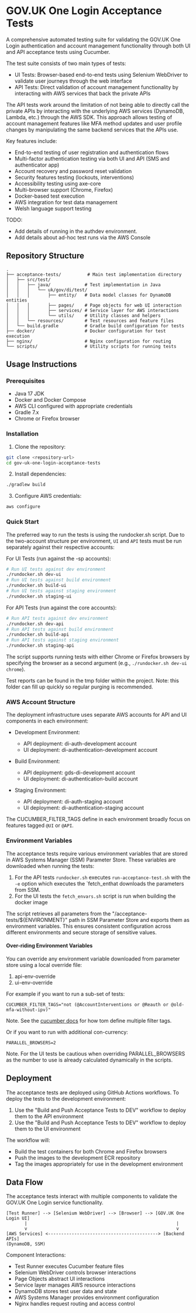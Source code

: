# GOV.UK One Login Acceptance Tests

A comprehensive automated testing suite for validating the GOV.UK One Login authentication and account management functionality through both UI and API acceptance tests using Cucumber.

The test suite consists of two main types of tests:
- UI Tests: Browser-based end-to-end tests using Selenium WebDriver to validate user journeys through the web interface
- API Tests: Direct validation of account management functionality by interacting with AWS services that back the private APIs

The API tests work around the limitation of not being able to directly call the private APIs by interacting with the underlying AWS services (DynamoDB, Lambda, etc.) through the AWS SDK. This approach allows testing of account management features like MFA method updates and user profile changes by manipulating the same backend services that the APIs use.

Key features include:
- End-to-end testing of user registration and authentication flows
- Multi-factor authentication testing via both UI and API (SMS and authenticator app)
- Account recovery and password reset validation
- Security features testing (lockouts, interventions)
- Accessibility testing using axe-core
- Multi-browser support (Chrome, Firefox)
- Docker-based test execution
- AWS integration for test data management
- Welsh language support testing

TODO:
- Add details of running in the authdev environment.
- Add details about ad-hoc test runs via the AWS Console

## Repository Structure
```
.
├── acceptance-tests/          # Main test implementation directory
│   ├── src/test/
│   │   ├── java/             # Test implementation in Java
│   │   │   └── uk/gov/di/test/
│   │   │       ├── entity/   # Data model classes for DynamoDB entities
│   │   │       ├── pages/    # Page objects for web UI interaction
│   │   │       ├── services/ # Service layer for AWS interactions
│   │   │       └── utils/    # Utility classes and helpers
│   │   └── resources/        # Test resources and feature files
│   └── build.gradle          # Gradle build configuration for tests
├── docker/                   # Docker configuration for test execution
├── nginx/                    # Nginx configuration for routing
└── scripts/                  # Utility scripts for running tests
```

## Usage Instructions

### Prerequisites
- Java 17 JDK
- Docker and Docker Compose
- AWS CLI configured with appropriate credentials
- Gradle 7.x
- Chrome or Firefox browser

### Installation

1. Clone the repository:
```bash
git clone <repository-url>
cd gov-uk-one-login-acceptance-tests
```

2. Install dependencies:
```bash
./gradlew build
```

3. Configure AWS credentials:
```bash
aws configure
```

### Quick Start

The preferred way to run the tests is using the rundocker.sh script. Due to the two-account structure per environment, `UI` and `API` tests must be run separately against their respective accounts:

For UI Tests (run against the -sp accounts):
```bash
# Run UI tests against dev environment
./rundocker.sh dev-ui
# Run UI tests against build environment
./rundocker.sh build-ui
# Run UI tests against staging environment
./rundocker.sh staging-ui
```

For API Tests (run against the core accounts):
```bash
# Run API tests against dev environment
./rundocker.sh dev-api
# Run API tests against build environment
./rundocker.sh build-api
# Run API tests against staging environment
./rundocker.sh staging-api
```

The script supports running tests with either Chrome or Firefox browsers by specifying the browser as a second argument (e.g., `./rundocker.sh dev-ui chrome`).

Test reports can be found in the tmp folder within the project.  Note: this folder can fill up quickly so regular purging is recommended.

### AWS Account Structure

The deployment infrastructure uses separate AWS accounts for API and UI components in each environment:

- Development Environment:
    - API deployment: di-auth-development account
    - UI deployment: di-authentication-development account

- Build Environment:
    - API deployment: gds-di-development account
    - UI deployment: di-authentication-build account

- Staging Environment:
    - API deployment: di-auth-staging account
    - UI deployment: di-authentication-staging account

The CUCUMBER_FILTER_TAGS define in each environment broadly focus on features tagged `@UI` or `@API`.

### Environment Variables

The acceptance tests require various environment variables that are stored in AWS Systems Manager (SSM) Parameter Store.
These variables are downloaded when running the tests:

1. For the API tests `rundocker.sh` executes `run-acceptance-test.sh` with the `-e` option which executes the `fetch_enthat downloads the parameters from SSM.
2. For the UI tests the `fetch_envars.sh` script is run when building the docker image

The script retrieves all parameters from the "/acceptance-tests/${ENVIRONMENT}" path in SSM Parameter Store and exports them as environment variables. This ensures consistent configuration across different environments and secure storage of sensitive values.

#### Over-riding Environment Variables

You can override any environment variable downloaded from parameter store using a local override file:

1. api-env-override
2. ui-env-override

For example if you want to run a sub-set of tests:

```shell
CUCUMBER_FILTER_TAGS="not (@AccountInterventions or @Reauth or @old-mfa-without-ipv)"
```

Note.  See the [cucumber docs](https://cucumber.io/docs/cucumber/api/#tags) for how tom define multiple filter tags.

Or if you want to run with additional con-currency:

```shell
PARALLEL_BROWSERS=2
```

Note.  For the UI tests be cautious when overriding PARALLEL_BROWSERS as the number to use is already calculated dynamically in the scripts.

## Deployment

The acceptance tests are deployed using GitHub Actions workflows. To deploy the tests to the development environment:

1. Use the "Build and Push Acceptance Tests to DEV" workflow to deploy them to the API environment
2. Use the "Build and Push Acceptance Tests to DEV" workflow to deploy them to the UI environment

The workflow will:
- Build the test containers for both Chrome and Firefox browsers
- Push the images to the development ECR repository
- Tag the images appropriately for use in the development environment

## Data Flow
The acceptance tests interact with multiple components to validate the GOV.UK One Login service functionality.

```ascii
[Test Runner] --> [Selenium WebDriver] --> [Browser] --> [GOV.UK One Login UI]
       |                                                         |
       v                                                         v
[AWS Services] <------------------------------------------> [Backend APIs]
(DynamoDB, SSM)
```

Component Interactions:
- Test Runner executes Cucumber feature files
- Selenium WebDriver controls browser interactions
- Page Objects abstract UI interactions
- Service layer manages AWS resource interactions
- DynamoDB stores test user data and state
- AWS Systems Manager provides environment configuration
- Nginx handles request routing and access control
